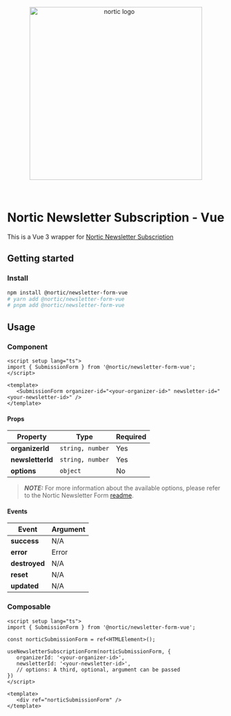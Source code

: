 <p align="center">
  <a target="_blank" href="https://b2b.nortic.se">
  <img alt="nortic logo" src="https://github.com/nortic-ab/newsletter-form/assets/18286634/c2663966-535d-46f9-8a85-a3d4e4300b05" width="400">

  </a>
</p>
<br>

# Nortic Newsletter Subscription - Vue
This is a Vue 3 wrapper for [Nortic Newsletter Subscription](https://github.com/nortic-ab/newsletter-form/tree/main/packages/newsletter-subscription-js)

## Getting started
### Install
```bash
npm install @nortic/newsletter-form-vue
# yarn add @nortic/newsletter-form-vue
# pnpm add @nortic/newsletter-form-vue
```

## Usage
### Component
```vue
<script setup lang="ts">
import { SubmissionForm } from '@nortic/newsletter-form-vue';
</script>

<template>
   <SubmissionForm organizer-id="<your-organizer-id>" newsletter-id="<your-newsletter-id>" />
</template>
```

#### Props
|Property              |Type                    |Required |
|----------------------|------------------------|---------|
|**organizerId**       |`string, number`        |Yes      |
|**newsletterId**      |`string, number`        |Yes      |
|**options**           |`object`                |No       |

> **_NOTE:_**  For more information about the available options, please refer to the Nortic Newsletter Form [readme](https://github.com/nortic-ab/newsletter-form/blob/main/packages/newsletter-subscription-js/README.md).

#### Events
|Event                 |Argument              |
|----------------------|----------------------|
|**success**           |N/A                   |
|**error**             |Error                 |
|**destroyed**         |N/A                   |
|**reset**             |N/A                   |
|**updated**           |N/A                   |

### Composable
```vue
<script setup lang="ts">
import { SubmissionForm } from '@nortic/newsletter-form-vue';

const norticSubmissionForm = ref<HTMLElement>();

useNewsletterSubscriptionForm(norticSubmissionForm, {
   organizerId: '<your-organizer-id>',
   newsletterId: '<your-newsletter-id>',
   // options: A third, optional, argument can be passed
})
</script>

<template>
   <div ref="norticSubmissionForm" />
</template>
```
